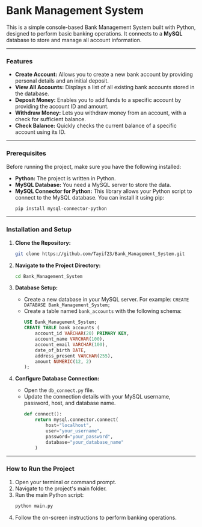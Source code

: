# Bank Management System 

This is a simple console-based Bank Management System built with Python, designed to perform basic banking operations. It connects to a **MySQL** database to store and manage all account information.

-----

### Features 

  * **Create Account:** Allows you to create a new bank account by providing personal details and an initial deposit.
  * **View All Accounts:** Displays a list of all existing bank accounts stored in the database.
  * **Deposit Money:** Enables you to add funds to a specific account by providing the account ID and amount.
  * **Withdraw Money:** Lets you withdraw money from an account, with a check for sufficient balance.
  * **Check Balance:** Quickly checks the current balance of a specific account using its ID.

-----

### Prerequisites 

Before running the project, make sure you have the following installed:

  * **Python:** The project is written in Python.
  * **MySQL Database:** You need a MySQL server to store the data.
  * **MySQL Connector for Python:** This library allows your Python script to connect to the MySQL database. You can install it using pip:
    ```bash
    pip install mysql-connector-python
    ```

-----

### Installation and Setup 

1.  **Clone the Repository:**

    ```bash
    git clone https://github.com/Tayif23/Bank_Management_System.git
    ```

2.  **Navigate to the Project Directory:**

    ```bash
    cd Bank_Management_System
    ```

3.  **Database Setup:**

      * Create a new database in your MySQL server. For example: `CREATE DATABASE Bank_Management_System;`
      * Create a table named `bank_accounts` with the following schema:
        ```sql
        USE Bank_Management_System;
        CREATE TABLE bank_accounts (
            account_id VARCHAR(20) PRIMARY KEY,
            account_name VARCHAR(100),
            account_email VARCHAR(100),
            date_of_birth DATE,
            address_present VARCHAR(255),
            amount NUMERIC(12, 2)
        );
        ```

4.  **Configure Database Connection:**

      * Open the `db_connect.py` file.
      * Update the connection details with your MySQL username, password, host, and database name.
        ```python
        def connect():
            return mysql.connector.connect(
                host="localhost",
                user="your_username",
                password="your_password",
                database="your_database_name"
            )
        ```

-----

### How to Run the Project 

1.  Open your terminal or command prompt.
2.  Navigate to the project's main folder.
3.  Run the main Python script:
    ```bash
    python main.py
    ```
4.  Follow the on-screen instructions to perform banking operations.

